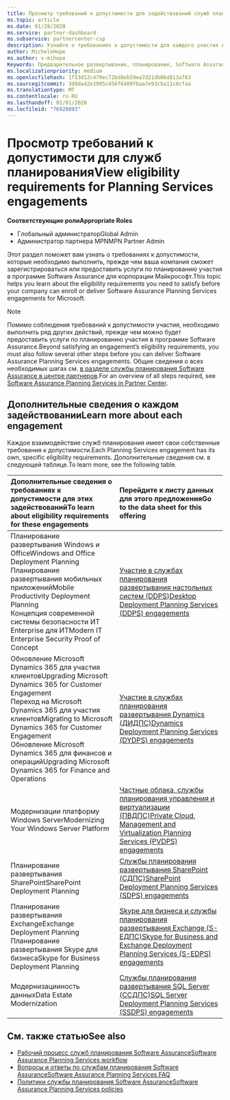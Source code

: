 ```yaml
---
title: Просмотр требований к допустимости для задействований служб планирования | Центр партнеров
ms.topic: article
ms.date: 01/29/2020
ms.service: partner-dashboard
ms.subservice: partnercenter-csp
description: Узнайте о требованиях к допустимости для каждого участия в службах планирования Software Assurance, которые компания может предложить корпоративным клиентам.
author: MicheleHope
ms.author: v-mihope
Keywords: Предварительное развертывание, планирование, Software Assurance, обязательства, требования, права, предложение
ms.localizationpriority: medium
ms.openlocfilehash: 1f53d12c470ec72bd8eb59ea7d21db06d813a763
ms.sourcegitcommit: 3d9da42e1995c456f6409fbaa7e93cba11c0cfaa
ms.translationtype: MT
ms.contentlocale: ru-RU
ms.lasthandoff: 02/01/2020
ms.locfileid: "76928893"
---
```

# <a name="view-eligibility-requirements-for-planning-services-engagements"></a><span data-ttu-id="9c4a7-104">Просмотр требований к допустимости для служб планирования</span><span class="sxs-lookup"><span data-stu-id="9c4a7-104">View eligibility requirements for Planning Services engagements</span></span>

<span data-ttu-id="9c4a7-105">**Соответствующие роли**</span><span class="sxs-lookup"><span data-stu-id="9c4a7-105">**Appropriate Roles**</span></span>

- <span data-ttu-id="9c4a7-106">Глобальный администратор</span><span class="sxs-lookup"><span data-stu-id="9c4a7-106">Global Admin</span></span>
- <span data-ttu-id="9c4a7-107">Администратор партнера MPN</span><span class="sxs-lookup"><span data-stu-id="9c4a7-107">MPN Partner Admin</span></span>

<span data-ttu-id="9c4a7-108">Этот раздел поможет вам узнать о требованиях к допустимости, которые необходимо выполнить, прежде чем ваша компания сможет зарегистрироваться или предоставить услуги по планированию участия в программе Software Assurance для корпорации Майкрософт.</span><span class="sxs-lookup"><span data-stu-id="9c4a7-108">This topic helps you learn about the eligibility requirements you need to satisfy before your company can enroll or deliver Software Assurance Planning Services engagements for Microsoft.</span></span>

>[!NOTE]
> <span data-ttu-id="9c4a7-109">Помимо соблюдения требований к допустимости участия, необходимо выполнить ряд других действий, прежде чем можно будет предоставить услуги по планированию участия в программе Software Assurance.</span><span class="sxs-lookup"><span data-stu-id="9c4a7-109">Beyond satisfying an engagement’s eligibility requirements, you must also follow several other steps before you can deliver Software Assurance Planning Services engagements.</span></span> <span data-ttu-id="9c4a7-110">Общие сведения о всех необходимых шагах см. [в разделе службы планирования Software Assurance в центре партнеров](software-assurance-dps.md).</span><span class="sxs-lookup"><span data-stu-id="9c4a7-110">For an overview of all steps required, see [Software Assurance Planning Services in Partner Center](software-assurance-dps.md).</span></span>

## <a name="learn-more-about-each-engagement"></a><span data-ttu-id="9c4a7-111">Дополнительные сведения о каждом задействовании</span><span class="sxs-lookup"><span data-stu-id="9c4a7-111">Learn more about each engagement</span></span>

<span data-ttu-id="9c4a7-112">Каждое взаимодействие служб планирования имеет свои собственные требования к допустимости.</span><span class="sxs-lookup"><span data-stu-id="9c4a7-112">Each Planning Services engagement has its own, specific eligibility requirements.</span></span> <span data-ttu-id="9c4a7-113">Дополнительные сведения см. в следующей таблице.</span><span class="sxs-lookup"><span data-stu-id="9c4a7-113">To learn more, see the following table.</span></span>

|<span data-ttu-id="9c4a7-114">**Дополнительные сведения о требованиях к допустимости для этих задействований**</span><span class="sxs-lookup"><span data-stu-id="9c4a7-114">**To learn about eligibility requirements for these engagements**</span></span>   |<span data-ttu-id="9c4a7-115">**Перейдите к листу данных для этого предложения**</span><span class="sxs-lookup"><span data-stu-id="9c4a7-115">**Go to the data sheet for this offering**</span></span>  |
|:------------------------------------|:------------------|
| <span data-ttu-id="9c4a7-116">Планирование развертывания Windows и Office</span><span class="sxs-lookup"><span data-stu-id="9c4a7-116">Windows and Office Deployment Planning</span></span><br> <span data-ttu-id="9c4a7-117">Планирование развертывания мобильных приложений</span><span class="sxs-lookup"><span data-stu-id="9c4a7-117">Mobile Productivity Deployment Planning</span></span><br> <span data-ttu-id="9c4a7-118">Концепция современной системы безопасности ИТ Enterprise для ИТ</span><span class="sxs-lookup"><span data-stu-id="9c4a7-118">Modern IT Enterprise Security Proof of Concept</span></span></br>  | [<span data-ttu-id="9c4a7-119">Участие в службах планирования развертывания настольных систем (DDPS)</span><span class="sxs-lookup"><span data-stu-id="9c4a7-119">Desktop Deployment Planning Services (DDPS) engagements</span></span>](https://go.microsoft.com/fwlink/?linkid=2116072) |
| <span data-ttu-id="9c4a7-120">Обновление Microsoft Dynamics 365 для участия клиентов</span><span class="sxs-lookup"><span data-stu-id="9c4a7-120">Upgrading Microsoft Dynamics 365 for Customer Engagement</span></span><br> <span data-ttu-id="9c4a7-121">Переход на Microsoft Dynamics 365 для участия клиентов</span><span class="sxs-lookup"><span data-stu-id="9c4a7-121">Migrating to Microsoft Dynamics 365 for Customer Engagement</span></span><br> <span data-ttu-id="9c4a7-122">Обновление Microsoft Dynamics 365 для финансов и операций</span><span class="sxs-lookup"><span data-stu-id="9c4a7-122">Upgrading Microsoft Dynamics 365 for Finance and Operations</span></span></br>  | [<span data-ttu-id="9c4a7-123">Участие в службах планирования развертывания Dynamics (ДИДПС)</span><span class="sxs-lookup"><span data-stu-id="9c4a7-123">Dynamics Deployment Planning Services (DYDPS) engagements</span></span>](https://go.microsoft.com/fwlink/?linkid=2116073)  |
| <span data-ttu-id="9c4a7-124">Модернизации платформу Windows Server</span><span class="sxs-lookup"><span data-stu-id="9c4a7-124">Modernizing Your Windows Server Platform</span></span> | [<span data-ttu-id="9c4a7-125">Частные облака, службы планирования управления и виртуализации (ПВДПС)</span><span class="sxs-lookup"><span data-stu-id="9c4a7-125">Private Cloud, Management and Virtualization Planning Services (PVDPS) engagements</span></span>](https://go.microsoft.com/fwlink/?linkid=2115982) |
| <span data-ttu-id="9c4a7-126">Планирование развертывания SharePoint</span><span class="sxs-lookup"><span data-stu-id="9c4a7-126">SharePoint Deployment Planning</span></span>   | [<span data-ttu-id="9c4a7-127">Службы планирования развертывания SharePoint (СДПС)</span><span class="sxs-lookup"><span data-stu-id="9c4a7-127">SharePoint Deployment Planning Services (SDPS) engagements</span></span>](https://go.microsoft.com/fwlink/?linkid=2116074)  |
| <span data-ttu-id="9c4a7-128">Планирование развертывания Exchange</span><span class="sxs-lookup"><span data-stu-id="9c4a7-128">Exchange Deployment Planning</span></span><br> <span data-ttu-id="9c4a7-129">Планирование развертывания Skype для бизнеса</span><span class="sxs-lookup"><span data-stu-id="9c4a7-129">Skype for Business Deployment Planning</span></span></br>  | [<span data-ttu-id="9c4a7-130">Skype для бизнеса и службы планирования развертывания Exchange (S-ЕДПС)</span><span class="sxs-lookup"><span data-stu-id="9c4a7-130">Skype for Business and Exchange Deployment Planning Services (S-EDPS) engagements</span></span>](https://go.microsoft.com/fwlink/?linkid=2116075)  |
| <span data-ttu-id="9c4a7-131">Модернизацииность данных</span><span class="sxs-lookup"><span data-stu-id="9c4a7-131">Data Estate Modernization</span></span>  | [<span data-ttu-id="9c4a7-132">Службы планирования развертывания SQL Server (ССДПС)</span><span class="sxs-lookup"><span data-stu-id="9c4a7-132">SQL Server Deployment Planning Services (SSDPS) engagements</span></span>](https://go.microsoft.com/fwlink/?linkid=2116076)  |

## <a name="see-also"></a><span data-ttu-id="9c4a7-133">См. также статью</span><span class="sxs-lookup"><span data-stu-id="9c4a7-133">See also</span></span>

- [<span data-ttu-id="9c4a7-134">Рабочий процесс служб планирования Software Assurance</span><span class="sxs-lookup"><span data-stu-id="9c4a7-134">Software Assurance Planning Services workflow</span></span>](https://go.microsoft.com/fwlink/?linkid=2115983)
- [<span data-ttu-id="9c4a7-135">Вопросы и ответы по службам планирования Software Assurance</span><span class="sxs-lookup"><span data-stu-id="9c4a7-135">Software Assurance Planning Services FAQ</span></span>](https://go.microsoft.com/fwlink/?linkid=2116077)
- [<span data-ttu-id="9c4a7-136">Политики службы планирования Software Assurance</span><span class="sxs-lookup"><span data-stu-id="9c4a7-136">Software Assurance Planning Services policies</span></span>](https://go.microsoft.com/fwlink/?linkid=2115984)
